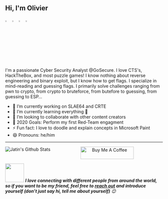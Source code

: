 ## Hi, I'm Olivier

  <!---[<img src="https://github.com/sciencepal/sciencepal/blob/master/discord-round.svg" width="3.5%"/>](https://discord.gg/JPKZcdd)--->
  [<img src="https://img.icons8.com/color/48/000000/twitter.png" width="3.5%"/>](https://twitter.com/olivier_boschko)
  [<img src="https://img.icons8.com/color/48/000000/linkedin.png" width="3.5%"/>](https://www.linkedin.com/in/olivierlaflammelink/)
  [<img src="https://img.icons8.com/fluent/48/000000/instagram-new.png" width="3.5%"/>](https://www.instagram.com/olivier.laflamme/)
  <a href="mailto:olivierlaflammeinquiry@gmail.com"> <img src="https://img.icons8.com/fluent/48/000000/gmail.png" width="3.5%"/> </a>
  
I'm a passionate Cyber Security Analyst @GoSecure. I love CTS's, HackTheBox, and most puzzle games! I know nothing about reverse engineering and binary exploit, but I know how to get flags. I specialize in mind-reading and guessing flags. I primarily solve challenges ranging from pwn to crypto, from crypto to bruteforce, from butefore to guessing, from guessing to ESP…

- 🔭 I’m currently working on SLAE64 and CRTE
- 🌱 I’m currently learning everything 🤣
- 👯 I’m looking to collaborate with other content creators
- 🥅 2020 Goals: Perform my first Red-Team engagment 
- ⚡ Fun fact: I love to doodle and explain concepts in Microsoft Paint 
- 😄 Pronouns: he/him

----

<img align="left" alt="Jatin's Github Stats" src="https://github-readme-stats.vercel.app/api?username=OlivierLaflamme&show_icons=true&hide_border=true" />                   

<p align="center">
<a href="https://www.buymeacoffee.com/Boschko" target="_blank"><img src="https://cdn.buymeacoffee.com/buttons/default-white.png" alt="Buy Me A Coffee" height="40" width="170" ></a>

<!-- Feel free to reach out and introduce yourself :D-->
<img src="https://media.giphy.com/media/LnQjpWaON8nhr21vNW/giphy.gif" width="60"> <em><b>I love connecting with different people from around the world, so if you want to be my friend, feel free to <a href="https://twitter.com/olivier_boschko">reach out</a> and introduce yourself (don’t just say hi, tell me about yourself)</b> 😊 </em>

</p>
